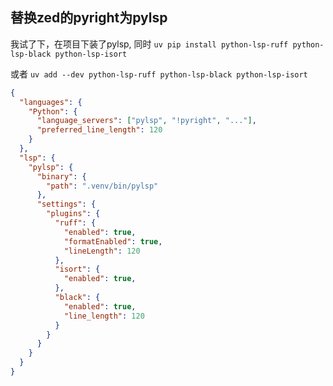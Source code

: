 ## 替换zed的pyright为pylsp

我试了下，在项目下装了pylsp,  同时 `uv pip install python-lsp-ruff python-lsp-black python-lsp-isort`

或者 `uv add --dev python-lsp-ruff python-lsp-black python-lsp-isort`

```json
{
  "languages": {
    "Python": {
      "language_servers": ["pylsp", "!pyright", "..."],
      "preferred_line_length": 120
    }
  },
  "lsp": {
    "pylsp": {
      "binary": {
        "path": ".venv/bin/pylsp"
      },
      "settings": {
        "plugins": {
          "ruff": {
            "enabled": true,
            "formatEnabled": true,
            "lineLength": 120
          },
          "isort": {
            "enabled": true,
          },
          "black": {
            "enabled": true,
            "line_length": 120
          }
        }
      }
    }
  }
}
```
